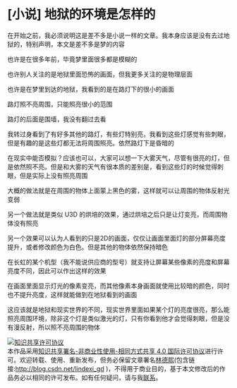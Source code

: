 # [小说] 地狱的环境是怎样的

在开始之前，我必须说明这是差不多是小说一样的文章。我本身应该是没有去过地狱的，特别声明，本文是差不多是梦的内容

<!--more-->
<!-- 不发布 -->

也许是在很多年前，毕竟梦里面很多都是模糊的

也许别人关注的是地狱里面恐怖的画面，但我更多关注的是物理层面

也许是在梦里到达的地狱，我看到的是在路灯下的很小的画面

路灯照不亮周围，只能照亮很小的范围

路灯的后面是围墙，我没有翻过去看

我转过身看到了有好多其他的路灯，有些灯特别亮，我看到这些灯感觉有些刺眼，但是有趣的是这些灯都无法将周围照亮。依然路灯下是昏暗的

在现实中能否模拟？应该也可以，大家可以想一下大雾天气，尽管有很亮的灯，但是依然照不亮。但是和大雾的天气有很本质的差别是，看到这些灯的时候觉得刺眼，但是实际上没有照亮周围

大概的做法就是在周围的物体上面蒙上黑色的雾，这样就可以让周围的物体反射光变弱

另一个做法就是类似 U3D 的烘培的效果，通过烘培之后只是让灯变亮，而周围物体没有照亮

另一个效果可以认为人看到的只是2D的画面，仅仅让画面里面灯的部分屏幕亮度提升，或者修改颜色为白色。但是其他的物体依然保持暗色

在长虹的某个机型（我不能说供应商的型号）就支持让屏幕某些像素的亮度和屏幕亮度不同，因此可以作出这样的效果

在画面里面显示灯光的像素变亮，而其他像素本身画面就使用比较暗的颜色，同时也不提升亮度，这样就能做到在地狱看到的画面

这应该就是地狱和现实世界的不同，现实世界里面如果某个灯的亮度很亮，那么能照亮周围环境，除非这个灯是类似激光的灯，只有你看到他才会觉得刺眼，但是没有漫反射，所以照不亮周围的物体

<a rel="license" href="http://creativecommons.org/licenses/by-nc-sa/4.0/"><img alt="知识共享许可协议" style="border-width:0" src="https://licensebuttons.net/l/by-nc-sa/4.0/88x31.png" /></a><br />本作品采用<a rel="license" href="http://creativecommons.org/licenses/by-nc-sa/4.0/">知识共享署名-非商业性使用-相同方式共享 4.0 国际许可协议</a>进行许可。欢迎转载、使用、重新发布，但务必保留文章署名[林德熙](http://blog.csdn.net/lindexi_gd)(包含链接:http://blog.csdn.net/lindexi_gd )，不得用于商业目的，基于本文修改后的作品务必以相同的许可发布。如有任何疑问，请与我[联系](mailto:lindexi_gd@163.com)。
